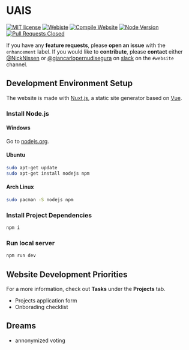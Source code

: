 # UAIS
[![MIT license](https://img.shields.io/badge/License-MIT-brightgreen.svg)](https://github.com/UndergraduateArtificialIntelligenceClub/website/blob/master/LICENSE)
[![Webiste](https://img.shields.io/website?down_color=red&down_message=down&up_color=green&up_message=up&url=https%3A%2F%2Fuais.dev)](https://uais.dev/)
[![Compile Website](https://github.com/UndergraduateArtificialIntelligenceClub/website/workflows/Compile%20Website/badge.svg)](https://github.com/UndergraduateArtificialIntelligenceClub/website/actions)
[![Node Version](https://img.shields.io/node/v/nuxt)](https://nodejs.org/en/download/)
[![Pull Requests Closed](https://img.shields.io/github/issues-pr-closed/UndergraduateArtificialIntelligenceClub/website)](https://github.com/UndergraduateArtificialIntelligenceClub/website/pulls)

If you have any **feature requests**, please **open an issue** with the `enhancement` label.
If you would like to **contribute**, please **contact** either [@NickNissen](https://github.com/NickNissen) or [@giancarlopernudisegura](https://github.com/giancarlopernudisegura) on [slack](https://albertaundergradai.slack.com) on the `#website` channel.

## Development Environment Setup
The website is made with [Nuxt.js](https://nuxtjs.org/), a static site generator based on [Vue](https://vuejs.org/).

### Install Node.js
#### Windows
Go to [nodejs.org](https://nodejs.org/en/download/).
#### Ubuntu
```sh
sudo apt-get update
sudo apt-get install nodejs npm
```
#### Arch Linux
```sh
sudo pacman -S nodejs npm
```

### Install Project Dependencies
```sh
npm i
```

### Run local server
```sh
npm run dev
```

## Website Development Priorities
For a more information, check out **Tasks** under the **Projects** tab.
- Projects application form
- Onborading checklist

## Dreams
- annonymized voting
